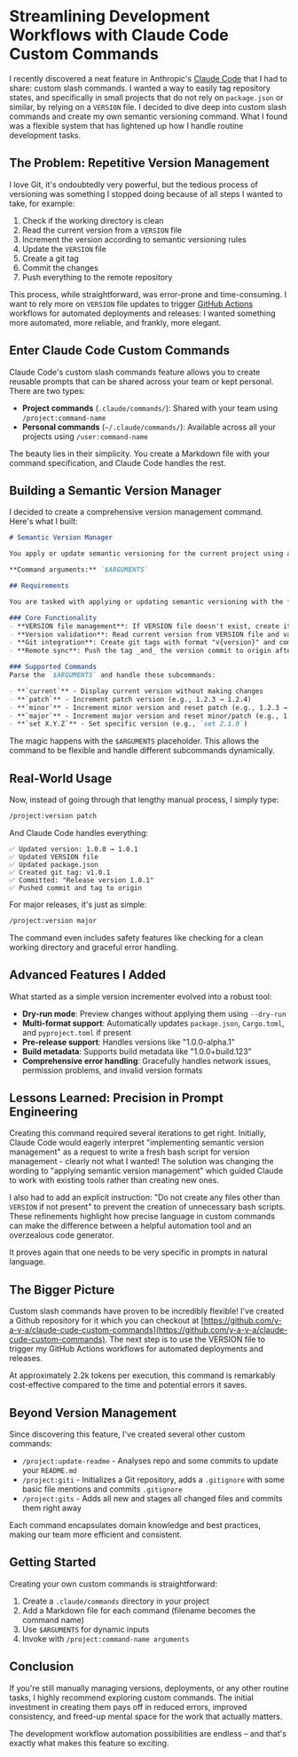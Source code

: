 # Streamlining Development Workflows with Claude Code Custom Commands

I recently discovered a neat feature in Anthropic's [Claude Code](https://docs.anthropic.com/en/docs/claude-code/overview) that I had to share: custom slash commands. I wanted a way to easily tag repository states, and specifically in small projects that do not rely on `package.json` or similar, by relying on a `VERSION` file. I decided to dive deep into custom slash commands and create my own semantic versioning command. What I found was a flexible system that has lightened up how I handle routine development tasks.

## The Problem: Repetitive Version Management

I love Git, it's ondoubtedly very powerful, but the tedious process of versioning was something I stopped doing because of all steps I wanted to take, for example:

1. Check if the working directory is clean
2. Read the current version from a `VERSION` file
3. Increment the version according to semantic versioning rules
4. Update the `VERSION` file
5. Create a git tag
6. Commit the changes
7. Push everything to the remote repository

This process, while straightforward, was error-prone and time-consuming. I want to rely more on `VERSION` file updates to trigger [GitHub Actions](https://github.com/features/actions) workflows for automated deployments and releases: I wanted something more automated, more reliable, and frankly, more elegant.

## Enter Claude Code Custom Commands

Claude Code's custom slash commands feature allows you to create reusable prompts that can be shared across your team or kept personal. There are two types:

- **Project commands** (`.claude/commands/`): Shared with your team using `/project:command-name`
- **Personal commands** (`~/.claude/commands/`): Available across all your projects using `/user:command-name`

The beauty lies in their simplicity. You create a Markdown file with your command specification, and Claude Code handles the rest.

## Building a Semantic Version Manager

I decided to create a comprehensive version management command. Here's what I built:

```markdown
# Semantic Version Manager

You apply or update semantic versioning for the current project using a VERSION file and Git tags.

**Command arguments:** `$ARGUMENTS`

## Requirements

You are tasked with applying or updating semantic versioning with the following specifications:

### Core Functionality
- **VERSION file management**: If VERSION file doesn't exist, create it with "0.0.1"
- **Version validation**: Read current version from VERSION file and validate it follows proper semantic versioning (MAJOR.MINOR.PATCH)
- **Git integration**: Create git tags with format "v{version}" and commit with message "Release version {version}"
- **Remote sync**: Push the tag _and_ the version commit to origin after creation

### Supported Commands
Parse the `$ARGUMENTS` and handle these subcommands:

- **`current`** - Display current version without making changes
- **`patch`** - Increment patch version (e.g., 1.2.3 → 1.2.4)
- **`minor`** - Increment minor version and reset patch (e.g., 1.2.3 → 1.3.0)
- **`major`** - Increment major version and reset minor/patch (e.g., 1.2.3 → 2.0.0)
- **`set X.Y.Z`** - Set specific version (e.g., `set 2.1.0`)
```

The magic happens with the `$ARGUMENTS` placeholder. This allows the command to be flexible and handle different subcommands dynamically.

## Real-World Usage

Now, instead of going through that lengthy manual process, I simply type:

```bash
/project:version patch
```

And Claude Code handles everything:

```
✅ Updated version: 1.0.0 → 1.0.1
✅ Updated VERSION file
✅ Updated package.json
✅ Created git tag: v1.0.1
✅ Committed: "Release version 1.0.1"
✅ Pushed commit and tag to origin
```

For major releases, it's just as simple:

```bash
/project:version major
```

The command even includes safety features like checking for a clean working directory and graceful error handling.

## Advanced Features I Added

What started as a simple version incrementer evolved into a robust tool:

- **Dry-run mode**: Preview changes without applying them using `--dry-run`
- **Multi-format support**: Automatically updates `package.json`, `Cargo.toml`, and `pyproject.toml` if present
- **Pre-release support**: Handles versions like "1.0.0-alpha.1"
- **Build metadata**: Supports build metadata like "1.0.0+build.123"
- **Comprehensive error handling**: Gracefully handles network issues, permission problems, and invalid version formats

## Lessons Learned: Precision in Prompt Engineering

Creating this command required several iterations to get right. Initially, Claude Code would eagerly interpret "implementing semantic version management" as a request to write a fresh bash script for version management - clearly not what I wanted! The solution was changing the wording to "applying semantic version management" which guided Claude to work with existing tools rather than creating new ones.

I also had to add an explicit instruction: "Do not create any files other than `VERSION` if not present" to prevent the creation of unnecessary bash scripts. These refinements highlight how precise language in custom commands can make the difference between a helpful automation tool and an overzealous code generator.

It proves again that one needs to be very specific in prompts in natural language.

## The Bigger Picture

Custom slash commands have proven to be incredibly flexible! I've created a Github repository for it which you can checkout at [https://github.com/y-a-v-a/claude-cude-custom-commands](https://github.com/y-a-v-a/claude-cude-custom-commands). The next step is to use the VERSION file to trigger my GitHub Actions workflows for automated deployments and releases.

At approximately 2.2k tokens per execution, this command is remarkably cost-effective compared to the time and potential errors it saves.

## Beyond Version Management

Since discovering this feature, I've created several other custom commands:

- `/project:update-readme` - Analyses repo and some commits to update your `README.md`
- `/project:giti` - Initializes a Git repository, adds a `.gitignore` with some basic file mentions and commits `.gitignore`
- `/project:gits` - Adds all new and stages all changed files and commits them right away

Each command encapsulates domain knowledge and best practices, making our team more efficient and consistent.

## Getting Started

Creating your own custom commands is straightforward:

1. Create a `.claude/commands` directory in your project
2. Add a Markdown file for each command (filename becomes the command name)
3. Use `$ARGUMENTS` for dynamic inputs
4. Invoke with `/project:command-name arguments`

## Conclusion

If you're still manually managing versions, deployments, or any other routine tasks, I highly recommend exploring custom commands. The initial investment in creating them pays off in reduced errors, improved consistency, and freed-up mental space for the work that actually matters.

The development workflow automation possibilities are endless – and that's exactly what makes this feature so exciting.